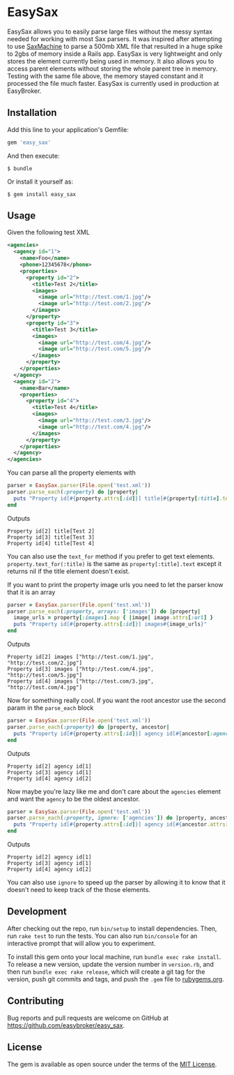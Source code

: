 # EasySax

EasySax allows you to easily parse large files without the messy syntax needed for working with most Sax parsers. It was inspired after attempting to use [SaxMachine](https://github.com/pauldix/sax-machine) to parse a 500mb XML file that resulted in a huge spike to 2gbs of memory inside a Rails app. EasySax is very lightweight and only stores the element currently being used in memory. It also allows you to access parent elements without storing the whole parent tree in memory. Testing with the same file above, the memory stayed constant and it processed the file much faster. EasySax is currently used in production at EasyBroker.

## Installation

Add this line to your application's Gemfile:

```ruby
gem 'easy_sax'
```

And then execute:

    $ bundle

Or install it yourself as:

    $ gem install easy_sax

## Usage
Given the following test XML
```xml
<agencies>
  <agency id="1">
    <name>Foo</name>
    <phone>12345678</phone>
    <properties>
      <property id="2">
        <title>Test 2</title>
        <images>
          <image url="http://test.com/1.jpg"/>
          <image url="http://test.com/2.jpg"/>
        </images>
      </property>
      <property id="3">
        <title>Test 3</title>
        <images>
          <image url="http://test.com/4.jpg"/>
          <image url="http://test.com/5.jpg"/>
        </images>
      </property>
    </properties>
  </agency>
  <agency id="2">
    <name>Bar</name>
    <properties>
      <property id="4">
        <title>Test 4</title>
        <images>
          <image url="http://test.com/3.jpg"/>
          <image url="http://test.com/4.jpg"/>
        </images>
      </property>
    </properties>
  </agency>
</agencies>
```
You can parse all the property elements with

```ruby
parser = EasySax.parser(File.open('test.xml'))
parser.parse_each(:property) do |property|
  puts "Property id[#{property.attrs[:id]}] title[#{property[:title].text}]"
end
```

Outputs

```
Property id[2] title[Test 2]
Property id[3] title[Test 3]
Property id[4] title[Test 4]
```

You can also use the `text_for` method if you prefer to get text elements. `property.text_for(:title)` is the same as `property[:title].text` except it returns nil if the title element doesn't exist.

If you want to print the property image urls you need to let the parser know that it is an array

```ruby
parser = EasySax.parser(File.open('test.xml'))
parser.parse_each(:property, arrays: ['images']) do |property|
  image_urls = property[:images].map { |image| image.attrs[:url] }
  puts "Property id[#{property.attrs[:id]}] images#{image_urls}"
end
```

Outputs

```
Property id[2] images ["http://test.com/1.jpg", "http://test.com/2.jpg"]
Property id[3] images ["http://test.com/4.jpg", "http://test.com/5.jpg"]
Property id[4] images ["http://test.com/3.jpg", "http://test.com/4.jpg"]
```

Now for something really cool. If you want the root ancestor use the second param in the `parse_each` block

```ruby
parser = EasySax.parser(File.open('test.xml'))
parser.parse_each(:property) do |property, ancestor|
  puts "Property id[#{property.attrs[:id]}] agency id[#{ancestor[:agency].attrs[:id]}]"
end
```

Outputs

```
Property id[2] agency id[1]
Property id[3] agency id[1]
Property id[4] agency id[2]
```

Now maybe you're lazy like me and don't care about the `agencies` element and want the `agency` to be the oldest ancestor.

```ruby
parser = EasySax.parser(File.open('test.xml'))
parser.parse_each(:property, ignore: ['agencies']) do |property, ancestor|
  puts "Property id[#{property.attrs[:id]}] agency id[#{ancestor.attrs[:id]}]"
end
```

Outputs

```
Property id[2] agency id[1]
Property id[3] agency id[1]
Property id[4] agency id[2]
```

You can also use `ignore` to speed up the parser by allowing it to know that it doesn't need to keep track of the those elements.
## Development

After checking out the repo, run `bin/setup` to install dependencies. Then, run `rake test` to run the tests. You can also run `bin/console` for an interactive prompt that will allow you to experiment.

To install this gem onto your local machine, run `bundle exec rake install`. To release a new version, update the version number in `version.rb`, and then run `bundle exec rake release`, which will create a git tag for the version, push git commits and tags, and push the `.gem` file to [rubygems.org](https://rubygems.org).

## Contributing

Bug reports and pull requests are welcome on GitHub at https://github.com/easybroker/easy_sax.


## License

The gem is available as open source under the terms of the [MIT License](http://opensource.org/licenses/MIT).


